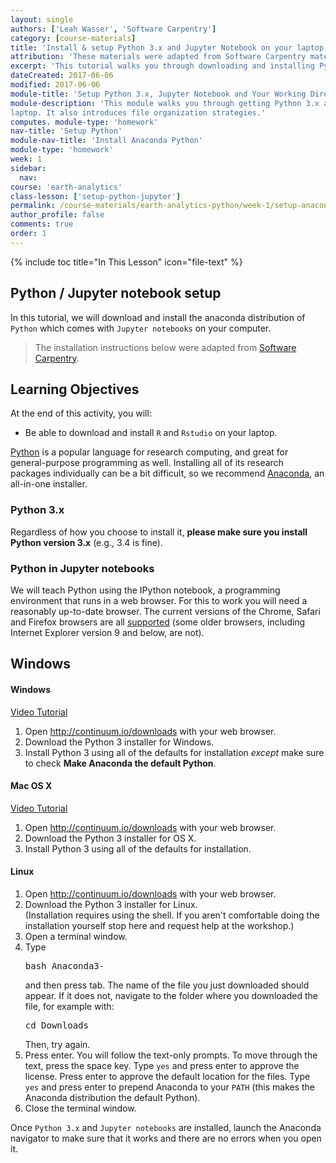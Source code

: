 ```yaml
---
layout: single
authors: ['Leah Wasser', 'Software Carpentry']
category: [course-materials]
title: 'Install & setup Python 3.x and Jupyter Notebook on your laptop'
attribution: 'These materials were adapted from Software Carpentry materials by Earth Lab.'
excerpt: 'This tutorial walks you through downloading and installing Python and Jupyter Notebook on your computer.'
dateCreated: 2017-06-06
modified: 2017-06-06
module-title: 'Setup Python 3.x, Jupyter Notebook and Your Working Directory'
module-description: 'This module walks you through getting Python 3.x and Jupyter notebook setup on your
laptop. It also introduces file organization strategies.'
computes. module-type: 'homework'
nav-title: 'Setup Python'
module-nav-title: 'Install Anaconda Python'
module-type: 'homework'
week: 1
sidebar:
  nav:
course: 'earth-analytics'
class-lesson: ['setup-python-jupyter']
permalink: /course-materials/earth-analytics-python/week-1/setup-anaconda-python-distribution/
author_profile: false
comments: true
order: 1
---
```




{% include toc title="In This Lesson" icon="file-text" %}





##  Python / Jupyter notebook setup

In this tutorial, we will download and install the anaconda distribution of `Python` which
comes with `Jupyter notebooks` on your computer.



>The installation instructions below were adapted from
<a href="http://software-carpentry.org/" target="_blank"> Software Carpentry</a>.


<div class='notice--success' markdown="1">



## <i class="fa fa-graduation-cap" aria-hidden="true"></i> Learning Objectives

At the end of this activity, you will:
* Be able to download and install `R` and `Rstudio` on your laptop.

</div>



<a href="http://python.org">Python</a> is a popular language for
    research computing, and great for general-purpose programming as
    well.  Installing all of its research packages individually can be
    a bit difficult, so we recommend
    <a href="https://www.continuum.io/anaconda">Anaconda</a>,
an all-in-one installer.

### Python 3.x

Regardless of how you choose to install it,
      <strong>please make sure you install Python version 3.x</strong>
(e.g., 3.4 is fine).

### Python in Jupyter notebooks

We will teach Python using the IPython notebook, a programming environment
      that runs in a web browser. For this to work you will need a reasonably
      up-to-date browser. The current versions of the Chrome, Safari and
      Firefox browsers are all
      <a href="http://ipython.org/ipython-doc/2/install/install.html#browser-compatibility">supported</a>
      (some older browsers, including Internet Explorer version 9
and below, are not).


## Windows

<h4 id="python-windows">Windows</h4>
      <a href="https://www.youtube.com/watch?v=xxQ0mzZ8UvA">Video Tutorial</a>
      <ol>
        <li>Open <a href="http://continuum.io/downloads">http://continuum.io/downloads</a> with your web browser.</li>
        <li>Download the Python 3 installer for Windows.</li>
        <li>Install Python 3 using all of the defaults for installation <em>except</em> make sure to check <strong>Make Anaconda the default Python</strong>.</li>
</ol>


<h4 id="python-macosx">Mac OS X</h4>
      <a href="https://www.youtube.com/watch?v=TcSAln46u9U">Video Tutorial</a>
      <ol>
        <li>Open <a href="http://continuum.io/downloads">http://continuum.io/downloads</a> with your web browser.</li>
        <li>Download the Python 3 installer for OS X.</li>
        <li>Install Python 3 using all of the defaults for installation.</li>
</ol>


<h4 id="python-linux">Linux</h4>
      <ol>
        <li>Open <a href="http://continuum.io/downloads">http://continuum.io/downloads</a> with your web browser.</li>
        <li>Download the Python 3 installer for Linux.<br>
          (Installation requires using the shell. If you aren't
           comfortable doing the installation yourself
           stop here and request help at the workshop.)
        </li>
        <li>
          Open a terminal window.
        </li>
        <li>
          Type <pre>bash Anaconda3-</pre> and then press
          tab. The name of the file you just downloaded should
          appear. If it does not, navigate to the folder where you
          downloaded the file, for example with:
          <pre>cd Downloads</pre>
          Then, try again.
        </li>
        <li>
          Press enter. You will follow the text-only prompts. To move through
          the text, press the space key. Type <code>yes</code> and
          press enter to approve the license. Press enter to approve the
          default location for the files. Type <code>yes</code> and
          press enter to prepend Anaconda to your <code>PATH</code>
          (this makes the Anaconda distribution the default Python).
        </li>
        <li>
          Close the terminal window.
</ol>


Once `Python 3.x` and `Jupyter notebooks` are installed, launch the Anaconda navigator to make sure that it works
and there are no errors when you open it.
